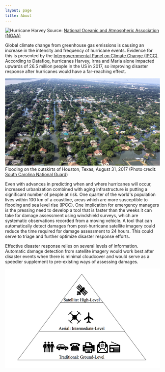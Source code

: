 ```yaml
---
layout: page
title: About
---
```


![Hurricane Harvey](harvey.gif)
Source: [National Oceanic and Atmospheric Association (NOAA)](http://rammb.cira.colostate.edu/ramsdis/online/images/loop_of_the_day/goes-16/20170828000000/video/20170828000000_harveyir.gif) 

Global climate change from greenhouse gas emissions is causing an increase in the intensity and frequency of hurricane events.  Evidence for this is presented by the [Intergovernmental Panel on Climate Change (IPCC)](http://www.ipcc.ch/report/ar5/wg1/).  According to Datafloq, hurricanes Harvey, Irma and Maria alone impacted upwards of 26.5 million people in the US in 2017, so improving disaster response after hurricanes would have a far-reaching effect.  

![Hurricane Harvey flooding](Harveyflood.png)
Flooding on the outskirts of Houston, Texas, August 31, 2017 (Photo credit: [South Carolina National Guard](https://www.planet.com/insights/anatomy-of-a-catastrophe/))

Even with advances in predicting when and where hurricanes will occur, increased urbanization combined with aging infrastructure is putting a significant number of people at risk.  One quarter of the world's population lives within 100 km of a coastline, areas which are more susceptible to flooding and sea level rise (IPCC).  One implication for emergency managers is the pressing need to develop a tool that is faster than the weeks it can take for damage assessment using windshield surveys, which are systematic observations recorded from a moving vehicle. 
A tool that can automatically detect damages from post-hurricane satellite imagery could reduce the time required for damage assessment to 24 hours.  This could serve to triage and further optimize disaster response efforts.

Effective disaster response relies on several levels of information.  Automatic damage detection from satellite imagery would work best after disaster events when there is minimal cloudcover and would serve as a speedier supplement to pre-existing ways of assessing damages.

![Information integration](Information-integration.png)

